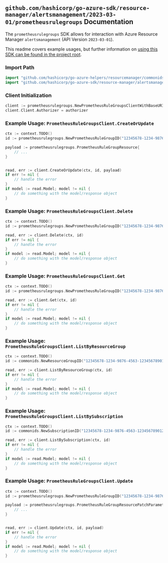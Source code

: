 
## `github.com/hashicorp/go-azure-sdk/resource-manager/alertsmanagement/2023-03-01/prometheusrulegroups` Documentation

The `prometheusrulegroups` SDK allows for interaction with Azure Resource Manager `alertsmanagement` (API Version `2023-03-01`).

This readme covers example usages, but further information on [using this SDK can be found in the project root](https://github.com/hashicorp/go-azure-sdk/tree/main/docs).

### Import Path

```go
import "github.com/hashicorp/go-azure-helpers/resourcemanager/commonids"
import "github.com/hashicorp/go-azure-sdk/resource-manager/alertsmanagement/2023-03-01/prometheusrulegroups"
```


### Client Initialization

```go
client := prometheusrulegroups.NewPrometheusRuleGroupsClientWithBaseURI("https://management.azure.com")
client.Client.Authorizer = authorizer
```


### Example Usage: `PrometheusRuleGroupsClient.CreateOrUpdate`

```go
ctx := context.TODO()
id := prometheusrulegroups.NewPrometheusRuleGroupID("12345678-1234-9876-4563-123456789012", "example-resource-group", "prometheusRuleGroupValue")

payload := prometheusrulegroups.PrometheusRuleGroupResource{
	// ...
}


read, err := client.CreateOrUpdate(ctx, id, payload)
if err != nil {
	// handle the error
}
if model := read.Model; model != nil {
	// do something with the model/response object
}
```


### Example Usage: `PrometheusRuleGroupsClient.Delete`

```go
ctx := context.TODO()
id := prometheusrulegroups.NewPrometheusRuleGroupID("12345678-1234-9876-4563-123456789012", "example-resource-group", "prometheusRuleGroupValue")

read, err := client.Delete(ctx, id)
if err != nil {
	// handle the error
}
if model := read.Model; model != nil {
	// do something with the model/response object
}
```


### Example Usage: `PrometheusRuleGroupsClient.Get`

```go
ctx := context.TODO()
id := prometheusrulegroups.NewPrometheusRuleGroupID("12345678-1234-9876-4563-123456789012", "example-resource-group", "prometheusRuleGroupValue")

read, err := client.Get(ctx, id)
if err != nil {
	// handle the error
}
if model := read.Model; model != nil {
	// do something with the model/response object
}
```


### Example Usage: `PrometheusRuleGroupsClient.ListByResourceGroup`

```go
ctx := context.TODO()
id := commonids.NewResourceGroupID("12345678-1234-9876-4563-123456789012", "example-resource-group")

read, err := client.ListByResourceGroup(ctx, id)
if err != nil {
	// handle the error
}
if model := read.Model; model != nil {
	// do something with the model/response object
}
```


### Example Usage: `PrometheusRuleGroupsClient.ListBySubscription`

```go
ctx := context.TODO()
id := commonids.NewSubscriptionID("12345678-1234-9876-4563-123456789012")

read, err := client.ListBySubscription(ctx, id)
if err != nil {
	// handle the error
}
if model := read.Model; model != nil {
	// do something with the model/response object
}
```


### Example Usage: `PrometheusRuleGroupsClient.Update`

```go
ctx := context.TODO()
id := prometheusrulegroups.NewPrometheusRuleGroupID("12345678-1234-9876-4563-123456789012", "example-resource-group", "prometheusRuleGroupValue")

payload := prometheusrulegroups.PrometheusRuleGroupResourcePatchParameters{
	// ...
}


read, err := client.Update(ctx, id, payload)
if err != nil {
	// handle the error
}
if model := read.Model; model != nil {
	// do something with the model/response object
}
```
